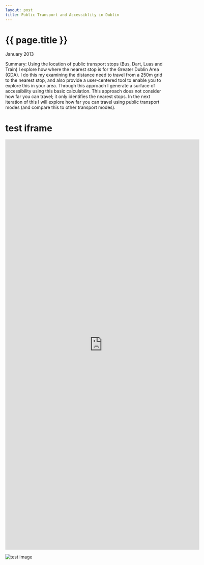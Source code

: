 ```yaml
---
layout: post
title: Public Transport and Accessiblity in Dublin
---
```


{{ page.title }}
================

<p class="meta">January 2013</p>

Summary: Using the location of public transport stops (Bus, Dart, Luas and Train) I explore how where the nearest stop is for the Greater Dublin Area (GDA). I do this my examining the distance need to travel from a 250m grid to the nearest stop, and also provide a user-centered tool to enable you to explore this in your area. Through this approach I generate a surface of accessibility using this basic calculation. This approach does not consider how far you can travel; it only identifies the nearest stops. In the next iteration of this I will explore how far you can travel using public transport modes (and compare this to other transport modes).


# test iframe #
<iframe src="http://crime.mappingdemocracy.ie/1"style="width:610px;height:1285px;" frameborder="0" ></iframe>

![test image](http://zooooooooooooooot.com/beastifier/ecce_homo.png)

